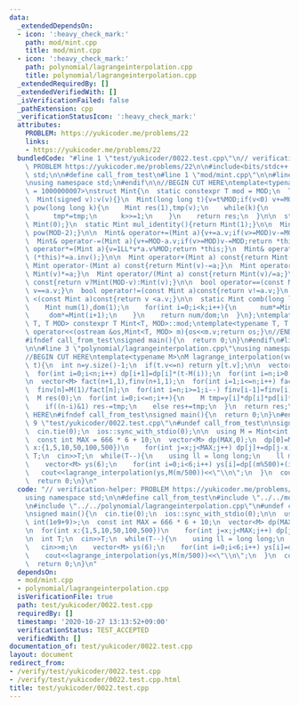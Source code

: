 ```yaml
---
data:
  _extendedDependsOn:
  - icon: ':heavy_check_mark:'
    path: mod/mint.cpp
    title: mod/mint.cpp
  - icon: ':heavy_check_mark:'
    path: polynomial/lagrangeinterpolation.cpp
    title: polynomial/lagrangeinterpolation.cpp
  _extendedRequiredBy: []
  _extendedVerifiedWith: []
  _isVerificationFailed: false
  _pathExtension: cpp
  _verificationStatusIcon: ':heavy_check_mark:'
  attributes:
    PROBLEM: https://yukicoder.me/problems/22
    links:
    - https://yukicoder.me/problems/22
  bundledCode: "#line 1 \"test/yukicoder/0022.test.cpp\"\n// verification-helper:\
    \ PROBLEM https://yukicoder.me/problems/22\n\n#include<bits/stdc++.h>\nusing namespace\
    \ std;\n\n#define call_from_test\n#line 1 \"mod/mint.cpp\"\n\n#line 3 \"mod/mint.cpp\"\
    \nusing namespace std;\n#endif\n\n//BEGIN CUT HERE\ntemplate<typename T, T MOD\
    \ = 1000000007>\nstruct Mint{\n  static constexpr T mod = MOD;\n  T v;\n  Mint():v(0){}\n\
    \  Mint(signed v):v(v){}\n  Mint(long long t){v=t%MOD;if(v<0) v+=MOD;}\n\n  Mint\
    \ pow(long long k){\n    Mint res(1),tmp(v);\n    while(k){\n      if(k&1) res*=tmp;\n\
    \      tmp*=tmp;\n      k>>=1;\n    }\n    return res;\n  }\n\n  static Mint add_identity(){return\
    \ Mint(0);}\n  static Mint mul_identity(){return Mint(1);}\n\n  Mint inv(){return\
    \ pow(MOD-2);}\n\n  Mint& operator+=(Mint a){v+=a.v;if(v>=MOD)v-=MOD;return *this;}\n\
    \  Mint& operator-=(Mint a){v+=MOD-a.v;if(v>=MOD)v-=MOD;return *this;}\n  Mint&\
    \ operator*=(Mint a){v=1LL*v*a.v%MOD;return *this;}\n  Mint& operator/=(Mint a){return\
    \ (*this)*=a.inv();}\n\n  Mint operator+(Mint a) const{return Mint(v)+=a;}\n \
    \ Mint operator-(Mint a) const{return Mint(v)-=a;}\n  Mint operator*(Mint a) const{return\
    \ Mint(v)*=a;}\n  Mint operator/(Mint a) const{return Mint(v)/=a;}\n\n  Mint operator-()\
    \ const{return v?Mint(MOD-v):Mint(v);}\n\n  bool operator==(const Mint a)const{return\
    \ v==a.v;}\n  bool operator!=(const Mint a)const{return v!=a.v;}\n  bool operator\
    \ <(const Mint a)const{return v <a.v;}\n\n  static Mint comb(long long n,int k){\n\
    \    Mint num(1),dom(1);\n    for(int i=0;i<k;i++){\n      num*=Mint(n-i);\n \
    \     dom*=Mint(i+1);\n    }\n    return num/dom;\n  }\n};\ntemplate<typename\
    \ T, T MOD> constexpr T Mint<T, MOD>::mod;\ntemplate<typename T, T MOD>\nostream&\
    \ operator<<(ostream &os,Mint<T, MOD> m){os<<m.v;return os;}\n//END CUT HERE\n\
    #ifndef call_from_test\nsigned main(){\n  return 0;\n}\n#endif\n#line 1 \"polynomial/lagrangeinterpolation.cpp\"\
    \n\n#line 3 \"polynomial/lagrangeinterpolation.cpp\"\nusing namespace std;\n#endif\n\
    //BEGIN CUT HERE\ntemplate<typename M>\nM lagrange_interpolation(vector<M> &y,M\
    \ t){\n  int n=y.size()-1;\n  if(t.v<=n) return y[t.v];\n\n  vector<M> dp(n+1,1),pd(n+1,1);\n\
    \  for(int i=0;i<n;i++) dp[i+1]=dp[i]*(t-M(i));\n  for(int i=n;i>0;i--) pd[i-1]=pd[i]*(t-M(i));\n\
    \n  vector<M> fact(n+1,1),finv(n+1,1);\n  for(int i=1;i<=n;i++) fact[i]=fact[i-1]*M(i);\n\
    \  finv[n]=M(1)/fact[n];\n  for(int i=n;i>=1;i--) finv[i-1]=finv[i]*M(i);\n\n\
    \  M res(0);\n  for(int i=0;i<=n;i++){\n    M tmp=y[i]*dp[i]*pd[i]*finv[i]*finv[n-i];\n\
    \    if((n-i)&1) res-=tmp;\n    else res+=tmp;\n  }\n  return res;\n}\n//END CUT\
    \ HERE\n#ifndef call_from_test\nsigned main(){\n  return 0;\n}\n#endif\n#line\
    \ 9 \"test/yukicoder/0022.test.cpp\"\n#undef call_from_test\n\nsigned main(){\n\
    \  cin.tie(0);\n  ios::sync_with_stdio(0);\n\n  using M = Mint<int, int(1e9+9)>;\n\
    \  const int MAX = 666 * 6 + 10;\n  vector<M> dp(MAX,0);\n  dp[0]=M(1);\n\n  for(int\
    \ x:{1,5,10,50,100,500})\n    for(int j=x;j<MAX;j++) dp[j]+=dp[j-x];\n\n  int\
    \ T;\n  cin>>T;\n  while(T--){\n    using ll = long long;\n    ll m;\n    cin>>m;\n\
    \    vector<M> ys(6);\n    for(int i=0;i<6;i++) ys[i]=dp[(m%500)+(i*500)];\n \
    \   cout<<lagrange_interpolation(ys,M(m/500))<<\"\\n\";\n  }\n  cout<<flush;\n\
    \  return 0;\n}\n"
  code: "// verification-helper: PROBLEM https://yukicoder.me/problems/22\n\n#include<bits/stdc++.h>\n\
    using namespace std;\n\n#define call_from_test\n#include \"../../mod/mint.cpp\"\
    \n#include \"../../polynomial/lagrangeinterpolation.cpp\"\n#undef call_from_test\n\
    \nsigned main(){\n  cin.tie(0);\n  ios::sync_with_stdio(0);\n\n  using M = Mint<int,\
    \ int(1e9+9)>;\n  const int MAX = 666 * 6 + 10;\n  vector<M> dp(MAX,0);\n  dp[0]=M(1);\n\
    \n  for(int x:{1,5,10,50,100,500})\n    for(int j=x;j<MAX;j++) dp[j]+=dp[j-x];\n\
    \n  int T;\n  cin>>T;\n  while(T--){\n    using ll = long long;\n    ll m;\n \
    \   cin>>m;\n    vector<M> ys(6);\n    for(int i=0;i<6;i++) ys[i]=dp[(m%500)+(i*500)];\n\
    \    cout<<lagrange_interpolation(ys,M(m/500))<<\"\\n\";\n  }\n  cout<<flush;\n\
    \  return 0;\n}\n"
  dependsOn:
  - mod/mint.cpp
  - polynomial/lagrangeinterpolation.cpp
  isVerificationFile: true
  path: test/yukicoder/0022.test.cpp
  requiredBy: []
  timestamp: '2020-10-27 13:13:52+09:00'
  verificationStatus: TEST_ACCEPTED
  verifiedWith: []
documentation_of: test/yukicoder/0022.test.cpp
layout: document
redirect_from:
- /verify/test/yukicoder/0022.test.cpp
- /verify/test/yukicoder/0022.test.cpp.html
title: test/yukicoder/0022.test.cpp
---
```


